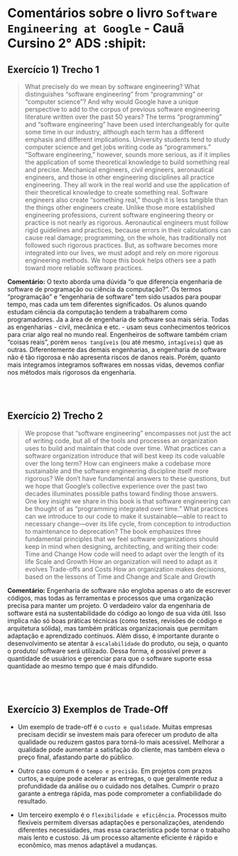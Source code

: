 # Comentários sobre o livro `Software Engineering at Google` - Cauã Cursino 2° ADS :shipit:

## Exercício 1) Trecho 1
> What precisely do we mean by software engineering? What distinguishes “software engineering” from “programming” or “computer science”? And why would Google have a unique perspective to add to the corpus of previous software engineering literature written over the past 50 years? The terms “programming” and “software engineering” have been used interchangeably for quite some time in our industry, although each term has a different emphasis and different implications. University students tend to study computer science and get jobs writing code as “programmers.” “Software engineering,” however, sounds more serious, as if it implies the application of some theoretical knowledge to build something real and precise. Mechanical engineers, civil engineers, aeronautical engineers, and those in other engineering disciplines all practice engineering. They all work in the real world and use the application of their theoretical knowledge to create something real. Software engineers also create “something real,” though it is less tangible than the things other engineers create. Unlike those more established engineering professions, current software engineering theory or practice is not nearly as rigorous. Aeronautical engineers must follow rigid guidelines and practices, because errors in their calculations can cause real damage; programming, on the whole, has traditionally not followed such rigorous practices. But, as software becomes more integrated into our lives, we must adopt and rely on more rigorous engineering methods. We hope this book helps others see a path toward more reliable software practices.

**Comentário:** O texto aborda uma dúvida “o que diferencia engenharia de software de programação ou ciência da computação?”. Os termos “programação” e “engenharia de software” tem sido usados para poupar tempo, mas cada um tem diferentes significados. Os alunos quando estudam ciência da computação tendem a trabalharem como programadores. Ja a área de engenharia de software soa mais séria. Todas as engenharias - civil, mecânica e etc. - usam seus conhecimentos teóricos para criar algo real no mundo real. 
Engenheiros de software também criam “coisas reais”, porém `menos tangíveis` (ou até mesmo, `intagíveis`) que as outras. Diferentemente das demais engenharias, a engenharia de software não é tão rigorosa e não apresenta riscos de danos reais. Porém, quanto mais integramos integramos softwares em nossas vidas, devemos confiar nos métodos mais rigorosos da engenharia. 

<br>
<br>

## Exercício 2) Trecho 2
> We propose that “software engineering” encompasses not just the act of writing code, but all of the tools and processes an organization uses to build and maintain that code over time. What practices can a software organization introduce that will best keep its code valuable over the long term? How can engineers make a codebase more sustainable and the software engineering discipline itself more rigorous? We don’t have fundamental answers to these questions, but we hope that Google’s collective experience over the past two decades illuminates possible paths toward finding those answers. One key insight we share in this book is that software engineering can be thought of as “programming integrated over time.” What practices can we introduce to our code to make it sustainable—able to react to necessary change—over its life cycle, from conception to introduction to maintenance to deprecation?
> The book emphasizes three fundamental principles that we feel software organizations should keep in mind when designing, architecting, and writing their code:
> Time and Change
> How code will need to adapt over the length of its life
> Scale and Growth
> How an organization will need to adapt as it evolves
> Trade-offs and Costs
> How an organization makes decisions, based on the lessons of Time and Change and Scale and Growth

**Comentário:** Engenharia de software não engloba apenas o ato de escrever códigos, mas todas as ferramentas e processos que uma organização precisa para manter um projeto. O verdadeiro valor da engenharia de software está na sustentabilidade do código ao longo de sua vida útil. Isso implica não só boas práticas técnicas (como testes, revisões de código e arquitetura sólida), mas também práticas organizacionais que permitam adaptação e aprendizado contínuos. Além disso, é importante durante o desenvolvimento se atentar à `escalabilidade` do produto, ou seja, o quanto o produto/ software será utilizado. Dessa forma, é possível prever a quantidade de usuários e gerenciar para que o software suporte essa quantidade ao mesmo tempo que é mais difundido.

<br>
<br>

## Exercício 3) Exemplos de Trade-Off

* Um exemplo de trade-off é o `custo e qualidade`. Muitas empresas precisam decidir se investem mais para oferecer um produto de alta qualidade ou reduzem gastos para torná-lo mais acessível. Melhorar a qualidade pode aumentar a satisfação do cliente, mas também eleva o preço final, afastando parte do público.

* Outro caso comum é o `tempo e precisão`. Em projetos com prazos curtos, a equipe pode acelerar as entregas, o que geralmente reduz a profundidade da análise ou o cuidado nos detalhes. Cumprir o prazo garante a entrega rápida, mas pode comprometer a confiabilidade do resultado.

* Um terceiro exemplo é o `flexibilidade e eficiência`. Processos muito flexíveis permitem diversas adaptações e personalizações, atendendo diferentes necessidades, mas essa característica pode tornar o trabalho mais lento e custoso. Já um processo altamente eficiente é rápido e econômico, mas menos adaptável a mudanças.


